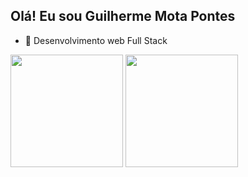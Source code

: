 ## Olá! Eu sou Guilherme Mota Pontes

- 🌱 Desenvolvimento web Full Stack

<img height="180em" src="https://github-readme-stats.vercel.app/api?username=guimpontes&theme=tokyonight&show_icons=true&line_height=27px">
<img height="180em" src="https://github-readme-stats.vercel.app/api/top-langs/?username=guimpontes&theme=tokyonight">

